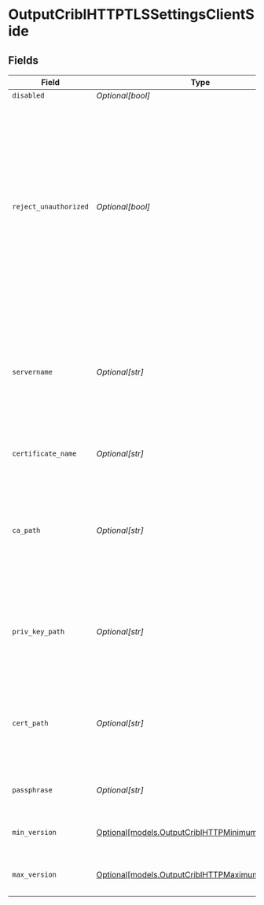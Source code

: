 # OutputCriblHTTPTLSSettingsClientSide


## Fields

| Field                                                                                                                                                                                                                            | Type                                                                                                                                                                                                                             | Required                                                                                                                                                                                                                         | Description                                                                                                                                                                                                                      |
| -------------------------------------------------------------------------------------------------------------------------------------------------------------------------------------------------------------------------------- | -------------------------------------------------------------------------------------------------------------------------------------------------------------------------------------------------------------------------------- | -------------------------------------------------------------------------------------------------------------------------------------------------------------------------------------------------------------------------------- | -------------------------------------------------------------------------------------------------------------------------------------------------------------------------------------------------------------------------------- |
| `disabled`                                                                                                                                                                                                                       | *Optional[bool]*                                                                                                                                                                                                                 | :heavy_minus_sign:                                                                                                                                                                                                               | N/A                                                                                                                                                                                                                              |
| `reject_unauthorized`                                                                                                                                                                                                            | *Optional[bool]*                                                                                                                                                                                                                 | :heavy_minus_sign:                                                                                                                                                                                                               | Reject certs that are not authorized by a CA in the CA certificate path, or by another <br/>                    trusted CA (e.g., the system's CA). Defaults to Yes. Overrides the toggle from Advanced Settings, when also present. |
| `servername`                                                                                                                                                                                                                     | *Optional[str]*                                                                                                                                                                                                                  | :heavy_minus_sign:                                                                                                                                                                                                               | Server name for the SNI (Server Name Indication) TLS extension. It must be a host name, and not an IP address.                                                                                                                   |
| `certificate_name`                                                                                                                                                                                                               | *Optional[str]*                                                                                                                                                                                                                  | :heavy_minus_sign:                                                                                                                                                                                                               | The name of the predefined certificate.                                                                                                                                                                                          |
| `ca_path`                                                                                                                                                                                                                        | *Optional[str]*                                                                                                                                                                                                                  | :heavy_minus_sign:                                                                                                                                                                                                               | Path on client in which to find CA certificates to verify the server's cert. PEM format. Can reference $ENV_VARS.                                                                                                                |
| `priv_key_path`                                                                                                                                                                                                                  | *Optional[str]*                                                                                                                                                                                                                  | :heavy_minus_sign:                                                                                                                                                                                                               | Path on client in which to find the private key to use. PEM format. Can reference $ENV_VARS.                                                                                                                                     |
| `cert_path`                                                                                                                                                                                                                      | *Optional[str]*                                                                                                                                                                                                                  | :heavy_minus_sign:                                                                                                                                                                                                               | Path on client in which to find certificates to use. PEM format. Can reference $ENV_VARS.                                                                                                                                        |
| `passphrase`                                                                                                                                                                                                                     | *Optional[str]*                                                                                                                                                                                                                  | :heavy_minus_sign:                                                                                                                                                                                                               | Passphrase to use to decrypt private key.                                                                                                                                                                                        |
| `min_version`                                                                                                                                                                                                                    | [Optional[models.OutputCriblHTTPMinimumTLSVersion]](../models/outputcriblhttpminimumtlsversion.md)                                                                                                                               | :heavy_minus_sign:                                                                                                                                                                                                               | Minimum TLS version to use when connecting                                                                                                                                                                                       |
| `max_version`                                                                                                                                                                                                                    | [Optional[models.OutputCriblHTTPMaximumTLSVersion]](../models/outputcriblhttpmaximumtlsversion.md)                                                                                                                               | :heavy_minus_sign:                                                                                                                                                                                                               | Maximum TLS version to use when connecting                                                                                                                                                                                       |